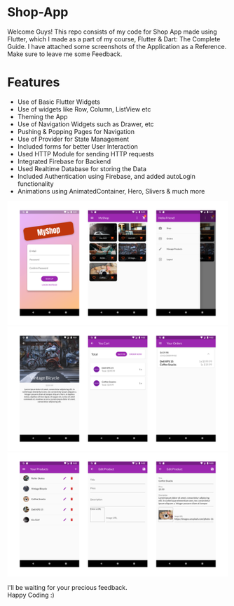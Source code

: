 # Shop-App
Welcome Guys! This repo consists of my code for Shop App made using Flutter, which I made as a part of my course, Flutter & Dart: The Complete Guide. I have attached some screenshots of the Application as a Reference. Make sure to leave me some Feedback.  

# Features
- Use of Basic Flutter Widgets
- Use of widgets like Row, Column, ListView etc
- Theming the App
- Use of Navigation Widgets such as Drawer, etc
- Pushing & Popping Pages for Navigation
- Use of Provider for State Management
- Included forms for better User Interaction
- Used HTTP Module for sending HTTP requests
- Integrated Firebase for Backend
- Used Realtime Database for storing the Data
- Included Authentication using Firebase, and added autoLogin functionality
- Animations using AnimatedContainer, Hero, Slivers & much more
  

![Image 1](./assets/images/1.png)
![Image 2](./assets/images/2.png)
![Image 3](./assets/images/3.png)
  
I'll be waiting for your precious feedback.  
Happy Coding :)

